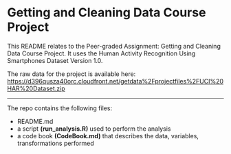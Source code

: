 # Getting and Cleaning Data Course Project

This README relates to the Peer-graded Assignment: Getting and Cleaning Data Course Project. It uses the Human Activity Recognition Using Smartphones Dataset Version 1.0.

The raw data for the project is available here: <https://d396qusza40orc.cloudfront.net/getdata%2Fprojectfiles%2FUCI%20HAR%20Dataset.zip>

------------------------------------------------------------------------

The repo contains the following files:

-   README.md
-   a script **(run_analysis.R)** used to perform the analysis
-   a code book **(CodeBook.md)** that describes the data, variables, transformations performed
